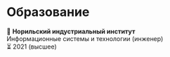 # Образование

📖 **Норильский индустриальный институт**  
Информационные системы и технологии (инженер)  
⏳ 2021 (высшее)
